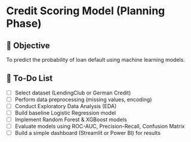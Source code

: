 # Credit Scoring Model (Planning Phase)

## 📌 Objective
To predict the probability of loan default using machine learning models.

## 🔎 To-Do List
- [ ] Select dataset (LendingClub or German Credit)
- [ ] Perform data preprocessing (missing values, encoding)
- [ ] Conduct Exploratory Data Analysis (EDA)
- [ ] Build baseline Logistic Regression model
- [ ] Implement Random Forest & XGBoost models
- [ ] Evaluate models using ROC-AUC, Precision-Recall, Confusion Matrix
- [ ] Build a simple dashboard (Streamlit or Power BI) for results
